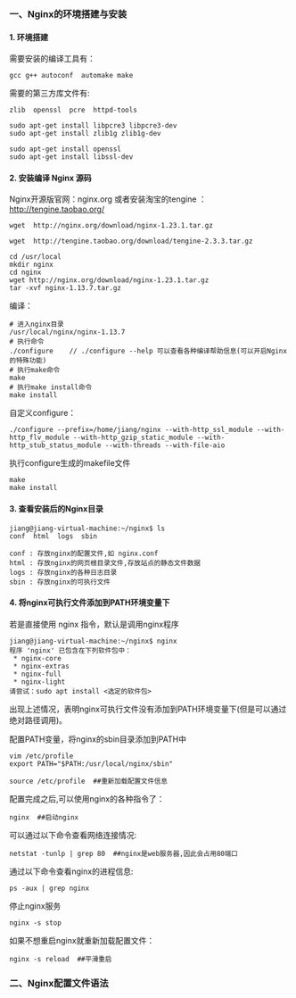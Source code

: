 ### 一、Nginx的环境搭建与安装

#### 1. 环境搭建

需要安装的编译工具有：

```
gcc g++ autoconf  automake make
```

需要的第三方库文件有:

```
zlib  openssl  pcre  httpd-tools
```

```
sudo apt-get install libpcre3 libpcre3-dev
sudo apt-get install zlib1g zlib1g-dev

sudo apt-get install openssl 
sudo apt-get install libssl-dev
```

#### 2. 安装编译 Nginx 源码

Nginx开源版官网：nginx.org  或者安装淘宝的tengine ：http://tengine.taobao.org/

```
wget  http://nginx.org/download/nginx-1.23.1.tar.gz

wget  http://tengine.taobao.org/download/tengine-2.3.3.tar.gz
```

```
cd /usr/local
mkdir nginx
cd nginx
wget http://nginx.org/download/nginx-1.23.1.tar.gz
tar -xvf nginx-1.13.7.tar.gz 
```

编译：

```shell
# 进入nginx目录
/usr/local/nginx/nginx-1.13.7
# 执行命令
./configure    // ./configure --help 可以查看各种编译帮助信息(可以开启Nginx的特殊功能)
# 执行make命令
make
# 执行make install命令
make install
```

自定义configure：

```shell
./configure --prefix=/home/jiang/nginx --with-http_ssl_module --with-http_flv_module --with-http_gzip_static_module --with-http_stub_status_module --with-threads --with-file-aio
```

执行configure生成的makefile文件

```shell
make 
make install
```

#### 3. 查看安装后的Nginx目录

```shell
jiang@jiang-virtual-machine:~/nginx$ ls
conf  html  logs  sbin
```

```shell
conf : 存放nginx的配置文件,如 nginx.conf
html : 存放nginx的网页根目录文件,存放站点的静态文件数据
logs : 存放nginx的各种日志目录
sbin : 存放nginx的可执行文件 
```

#### 4. 将nginx可执行文件添加到PATH环境变量下

 若是直接使用 nginx 指令，默认是调用nginx程序

```shell
jiang@jiang-virtual-machine:~/nginx$ nginx
程序 'nginx' 已包含在下列软件包中：
 * nginx-core
 * nginx-extras
 * nginx-full
 * nginx-light
请尝试：sudo apt install <选定的软件包>
```

出现上述情况，表明nginx可执行文件没有添加到PATH环境变量下(但是可以通过绝对路径调用)。

配置PATH变量，将nginx的sbin目录添加到PATH中

```shell
vim /etc/profile
export PATH="$PATH:/usr/local/nginx/sbin"

source /etc/profile  ##重新加载配置文件信息
```

配置完成之后,可以使用nginx的各种指令了：

```shell
nginx  ##启动nginx
```

可以通过以下命令查看网络连接情况:

```shell
netstat -tunlp | grep 80  ##nginx是web服务器,因此会占用80端口
```

通过以下命令查看nginx的进程信息:

```shell
ps -aux | grep nginx
```

停止nginx服务

```shell
nginx -s stop
```

如果不想重启nginx就重新加载配置文件：

```shell
nginx -s reload  ##平滑重启
```

### 二、Nginx配置文件语法